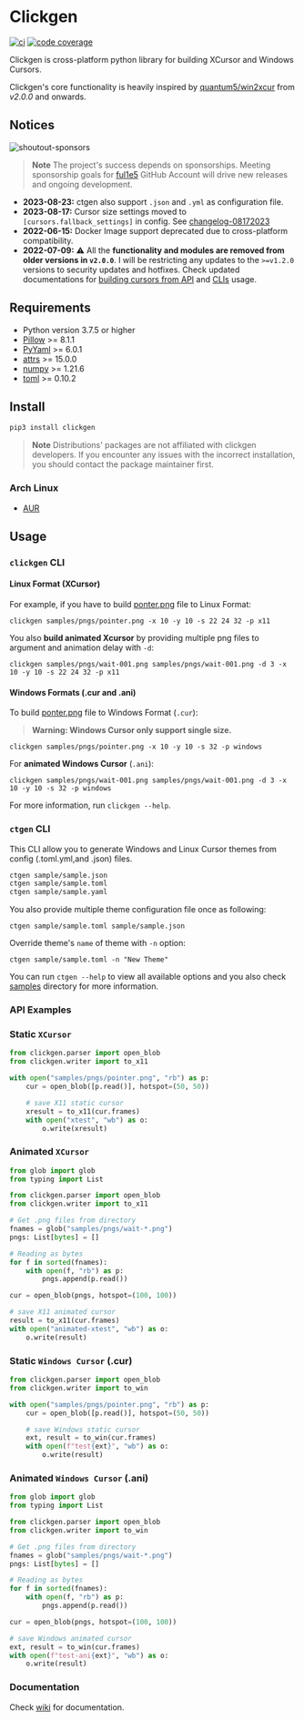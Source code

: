 # Clickgen

[![ci](https://github.com/ful1e5/clickgen/actions/workflows/ci.yml/badge.svg)](https://github.com/ful1e5/clickgen/actions/workflows/ci.yml)
[![code coverage](https://codecov.io/gh/ful1e5/clickgen/branch/main/graph/badge.svg)](https://codecov.io/gh/ful1e5/clickgen)

Clickgen is cross-platform python library for building XCursor and Windows Cursors.

Clickgen's core functionality is heavily inspired by [quantum5/win2xcur](https://github.com/quantum5/win2xcur) from _v2.0.0_ and onwards.

## Notices

<!-- If you're interested, you can learn more about 'sponsor-spotlight' on
 https://dev.to/ful1e5/lets-give-recognition-to-those-supporting-our-work-on-github-sponsors-b00 -->

![shoutout-sponsors](https://sponsor-spotlight.vercel.app/sponsor?login=ful1e5)

> **Note**
> The project's success depends on sponsorships. Meeting sponsorship goals for [ful1e5](https://github.com/ful1e5) GitHub Account will drive new releases and ongoing development.

- **2023-08-23:** ctgen also support `.json` and `.yml` as configuration file.
- **2023-08-17:** Cursor size settings moved to `[cursors.fallback_settings]` in config. See [changelog-08172023](https://github.com/ful1e5/clickgen/discussions/59#discussioncomment-6747666)
- **2022-06-15:** Docker Image support deprecated due to cross-platform compatibility.
- **2022-07-09:** :warning: All the **functionality and modules are removed from older versions in `v2.0.0`**.
  I will be restricting any updates to the `>=v1.2.0` versions to security updates and hotfixes.
  Check updated documentations for [building cursors from API](#api-examples) and [CLIs](#usage) usage.

## Requirements

- Python version 3.7.5 or higher
- [Pillow](https://pypi.org/project/Pillow) >= 8.1.1
- [PyYaml](https://pypi.org/project/PyYaml) >= 6.0.1
- [attrs](https://pypi.org/project/attrs) >= 15.0.0
- [numpy](https://pypi.org/project/numpy) >= 1.21.6
- [toml](https://pypi.org/project/toml) >= 0.10.2

## Install

```bash
pip3 install clickgen
```

> **Note**
> Distributions' packages are not affiliated with clickgen developers.
> If you encounter any issues with the incorrect installation, you should contact the package maintainer first.

### Arch Linux

- [AUR](https://aur.archlinux.org/packages/python-clickgen)

## Usage

### `clickgen` CLI

#### Linux Format (XCursor)

For example, if you have to build [ponter.png](https://github.com/ful1e5/clickgen/blob/main/samples/pngs/pointer.png)
file to Linux Format:

```
clickgen samples/pngs/pointer.png -x 10 -y 10 -s 22 24 32 -p x11
```

You also **build animated Xcursor** by providing multiple png files to argument and animation delay with `-d`:

```
clickgen samples/pngs/wait-001.png samples/pngs/wait-001.png -d 3 -x 10 -y 10 -s 22 24 32 -p x11
```

#### Windows Formats (.cur and .ani)

To build [ponter.png](https://github.com/ful1e5/clickgen/blob/main/samples/pngs/pointer.png)
file to Windows Format (`.cur`):

> **Warning: Windows Cursor only support single size.**

```
clickgen samples/pngs/pointer.png -x 10 -y 10 -s 32 -p windows
```

For **animated Windows Cursor** (`.ani`):

```
clickgen samples/pngs/wait-001.png samples/pngs/wait-001.png -d 3 -x 10 -y 10 -s 32 -p windows
```

For more information, run `clickgen --help`.

### `ctgen` CLI

This CLI allow you to generate Windows and Linux Cursor themes from config (.toml.yml,and .json) files.

```bash
ctgen sample/sample.json
ctgen sample/sample.toml
ctgen sample/sample.yaml
```

You also provide multiple theme configuration file once as following:

```
ctgen sample/sample.toml sample/sample.json
```

Override theme's `name` of theme with `-n` option:

```
ctgen sample/sample.toml -n "New Theme"
```

You can run `ctgen --help` to view all available options and you also check
[samples](https://github.com/ful1e5/clickgen/blob/main/samples) directory for more information.

### API Examples

### Static `XCursor`

```python
from clickgen.parser import open_blob
from clickgen.writer import to_x11

with open("samples/pngs/pointer.png", "rb") as p:
    cur = open_blob([p.read()], hotspot=(50, 50))

    # save X11 static cursor
    xresult = to_x11(cur.frames)
    with open("xtest", "wb") as o:
        o.write(xresult)
```

### Animated `XCursor`

```python
from glob import glob
from typing import List

from clickgen.parser import open_blob
from clickgen.writer import to_x11

# Get .png files from directory
fnames = glob("samples/pngs/wait-*.png")
pngs: List[bytes] = []

# Reading as bytes
for f in sorted(fnames):
    with open(f, "rb") as p:
        pngs.append(p.read())

cur = open_blob(pngs, hotspot=(100, 100))

# save X11 animated cursor
result = to_x11(cur.frames)
with open("animated-xtest", "wb") as o:
    o.write(result)
```

### Static `Windows Cursor` (.cur)

```python
from clickgen.parser import open_blob
from clickgen.writer import to_win

with open("samples/pngs/pointer.png", "rb") as p:
    cur = open_blob([p.read()], hotspot=(50, 50))

    # save Windows static cursor
    ext, result = to_win(cur.frames)
    with open(f"test{ext}", "wb") as o:
        o.write(result)
```

### Animated `Windows Cursor` (.ani)

```python
from glob import glob
from typing import List

from clickgen.parser import open_blob
from clickgen.writer import to_win

# Get .png files from directory
fnames = glob("samples/pngs/wait-*.png")
pngs: List[bytes] = []

# Reading as bytes
for f in sorted(fnames):
    with open(f, "rb") as p:
        pngs.append(p.read())

cur = open_blob(pngs, hotspot=(100, 100))

# save Windows animated cursor
ext, result = to_win(cur.frames)
with open(f"test-ani{ext}", "wb") as o:
    o.write(result)
```

### Documentation

Check [wiki](https://github.com/ful1e5/clickgen/wiki) for documentation.
